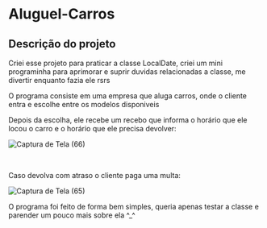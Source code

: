 # Aluguel-Carros

<h2>Descrição do projeto</h2>

<p>Criei esse projeto para praticar a classe LocalDate, criei um mini programinha para aprimorar e suprir duvidas relacionadas a classe, me divertir enquanto fazia ele rsrs</p>
<p>O programa consiste em uma empresa que aluga carros, onde o cliente entra e escolhe entre os modelos disponiveis</p>
<p>Depois da escolha, ele recebe um recebo que informa o horário que ele locou o carro e o horário que ele precisa devolver:</p>

![Captura de Tela (66)](https://user-images.githubusercontent.com/81782608/164800367-e1dc4357-7cb9-467d-939e-66c335aece33.png)

<br>
<p>Caso devolva com atraso o cliente paga uma multa:</p>

![Captura de Tela (65)](https://user-images.githubusercontent.com/81782608/164800282-0c27b22f-962d-4595-a269-5847e03f4b61.png)


<p>O programa foi feito de forma bem simples, queria apenas testar a classe e parender um pouco mais sobre ela ^_^</p>
